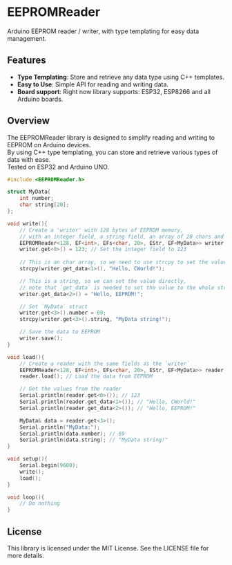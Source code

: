 # EEPROMReader

Arduino EEPROM reader / writer, with type templating for easy data management.

## Features

- **Type Templating**: Store and retrieve any data type using C++ templates.
- **Easy to Use**: Simple API for reading and writing data.
- **Board support**: Right now library supports: ESP32, ESP8266 and all Arduino boards.

## Overview

The EEPROMReader library is designed to simplify reading and writing to EEPROM on Arduino devices.  
By using C++ type templating, you can store and retrieve various types of data with ease.   
Tested on ESP32 and Arduino UNO.

```cpp
#include <EEPROMReader.h>

struct MyData{
    int number;
    char string[20];
};

void write(){
    // Create a 'writer' with 128 bytes of EEPROM memory,
    // with an integer field, a string field, an array of 20 chars and 'MyData' struct
    EEPROMReader<128, EF<int>, EFs<char, 20>, EStr, EF<MyData>> writer;
    writer.get<0>() = 123; // Set the integer field to 123
    
    // This is an char array, so we need to use strcpy to set the value
    strcpy(writer.get_data<1>(), "Hello, CWorld!");

    // This is a string, so we can set the value directly, 
    // note that `get_data` is needed to set the value to the whole string.
    writer.get_data<2>() = "Hello, EEPROM!";

    // Set `MyData` struct
    writer.get<3>().number = 69;
    strcpy(writer.get<3>().string, "MyData string!");

    // Save the data to EEPROM
    writer.save();
}

void load(){
    // Create a reader with the same fields as the `writer`
    EEPROMReader<128, EF<int>, EFs<char, 20>, EStr, EF<MyData>> reader;
    reader.load(); // Load the data from EEPROM

    // Get the values from the reader
    Serial.println(reader.get<0>()); // 123
    Serial.println(reader.get_data<1>()); // "Hello, CWorld!"
    Serial.println(reader.get_data<2>()); // "Hello, EEPROM!"

    MyData& data = reader.get<3>();
    Serial.println("MyData:");
    Serial.println(data.number); // 69
    Serial.println(data.string); // "MyData string!"
}

void setup(){
    Serial.begin(9600);
    write();
    load();
}

void loop(){
    // Do nothing
}

```

## License

This library is licensed under the MIT License. See the LICENSE file for more details.

